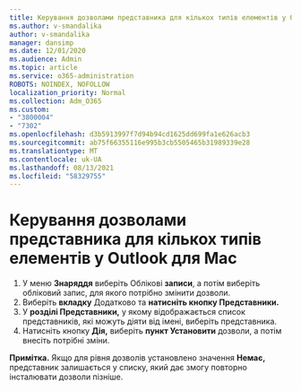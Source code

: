 ```yaml
---
title: Керування дозволами представника для кількох типів елементів у Outlook для Mac
ms.author: v-smandalika
author: v-smandalika
manager: dansimp
ms.date: 12/01/2020
ms.audience: Admin
ms.topic: article
ms.service: o365-administration
ROBOTS: NOINDEX, NOFOLLOW
localization_priority: Normal
ms.collection: Adm_O365
ms.custom:
- "3800004"
- "7302"
ms.openlocfilehash: d3b5913997f7d94b94cd1625dd699fa1e626acb3
ms.sourcegitcommit: ab75f66355116e995b3cb5505465b31989339e28
ms.translationtype: MT
ms.contentlocale: uk-UA
ms.lasthandoff: 08/13/2021
ms.locfileid: "58329755"
---
```

# <a name="manage-delegate-permissions-for-multiple-item-types-in-outlook-for-mac"></a>Керування дозволами представника для кількох типів елементів у Outlook для Mac

1. У меню **Знаряддя** виберіть Облікові **записи**, а потім виберіть обліковий запис, для якого потрібно змінити дозволи.
2. Виберіть **вкладку** Додатково та **натисніть кнопку Представники.**
3. У **розділі Представники,** у якому відображається список представників, які можуть діяти від імені, виберіть представника.
4. Натисніть кнопку **Дія,** виберіть **пункт Установити** дозволи, а потім внесіть потрібні зміни.

**Примітка.** Якщо для рівня дозволів установлено значення **Немає,** представник залишається у списку, який дає змогу повторно інсталювати дозволи пізніше.

